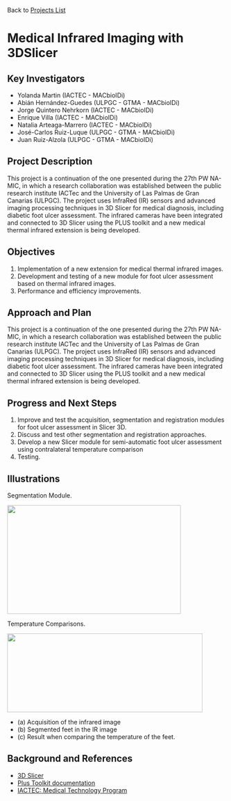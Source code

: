 Back to [Projects List](../../README.md#ProjectsList)

# Medical Infrared Imaging with 3DSlicer


## Key Investigators

- Yolanda Martin (IACTEC - MACbioIDi)
-	Abián Hernández-Guedes (ULPGC - GTMA - MACbioIDi)
- Jorge Quintero Nehrkorn (IACTEC - MACbioIDi)
- Enrique Villa (IACTEC - MACbioIDi)
- Natalia Arteaga-Marrero (IACTEC - MACbioIDi)
- José-Carlos Ruiz-Luque (ULPGC - GTMA - MACbioIDi)
- Juan Ruiz-Alzola (ULPGC - GTMA - MACbioIDi)


## Project Description

This project is a continuation of the one presented during the 27th PW NA-MIC, in which a research collaboration was established between the public research institute IACTec and the University of Las Palmas de Gran Canarias (ULPGC). The project uses InfraRed (IR) sensors and advanced imaging processing techniques in 3D Slicer for medical diagnosis, including diabetic foot ulcer assessment. The infrared cameras have been integrated and connected to 3D Slicer using the PLUS toolkit and a new medical thermal infrared extension is being developed.


## Objectives

1.	Implementation of a new extension for medical thermal infrared images.
2.	Development and testing of a new module for foot ulcer assessment based on thermal infrared images.
3.	Performance and efficiency improvements.

## Approach and Plan

This project is a continuation of the one presented during the 27th PW NA-MIC, in which a research collaboration was established between the public research institute IACTec and the University of Las Palmas de Gran Canarias (ULPGC). The project uses InfraRed (IR) sensors and advanced imaging processing techniques in 3D Slicer for medical diagnosis, including diabetic foot ulcer assessment. The infrared cameras have been integrated and connected to 3D Slicer using the PLUS toolkit and a new medical thermal infrared extension is being developed.


## Progress and Next Steps

1.	Improve and test the acquisition, segmentation and registration modules for foot ulcer assessment in Slicer 3D.
2.	Discuss and test other segmentation and registration approaches. 
3.	Develop a new Slicer module for semi-automatic foot ulcer assessment using contralateral temperature comparison 
4.	Testing.



## Illustrations

Segmentation Module.

<img src="SegmentationModule.png" width="400" height="250">

Temperature Comparisons.

<img src="FootTemperatureComparison.png" width="450" height="181">

+ (a) Acquisition of the infrared image
+ (b) Segmented feet in the IR image
+ (c) Result when comparing the temperature of the feet.

## Background and References

+ [3D Slicer](https://www.slicer.org)
+ [Plus Toolkit documentation](http://perk-software.cs.queensu.ca/plus/doc/nightly/user/index.html)
+ [IACTEC: Medical Technology Program](http://www.iac.es/iactec.php?op1=141&op2=462)
